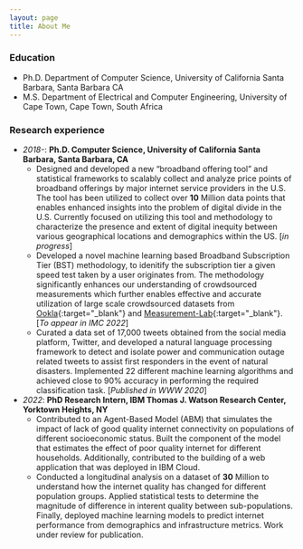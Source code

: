 ```yaml
---
layout: page
title: About Me
---
```



### Education
- Ph.D. Department of Computer Science, University of California Santa Barbara, Santa Barbara CA
- M.S. Department of Electrical and Computer Engineering, University of Cape Town, Cape Town, South Africa

### Research experience

- *2018-*: **Ph.D. Computer Science, University of California Santa Barbara, Santa Barbara, CA**
    - Designed and developed a new “broadband offering tool” and statistical frameworks to scalably
    collect and analyze price points of broadband offerings by major internet service providers in the U.S. The tool has been utilized to collect over **10** Million data points that enables enhanced insights into the problem
    of digital divide in the U.S. Currently focused on utilizing this tool and methodology to characterize the
    presence and extent of digital inequity between various geographical locations and demographics
    within the US. [*in progress*]
    - Developed a novel machine learning based Broadband Subscription Tier (BST) methodology, to idenitify the subscription tier a  given speed test taken by a user originates from. The methodology significantly enhances our understanding of crowdsourced measurements which further enables effective and accurate utilization of large scale crowdsourced datasets from [Ookla](https://www.speedtest.net/){:target="_blank"} and [Measurement-Lab](https://speed.measurementlab.net/#/){:target="_blank"}. [*To appear in IMC 2022*]
    - Curated a data set of 17,000 tweets obtained from the social media platform, Twitter, and developed a natural language processing framework to detect and isolate power and communication outage related tweets to assist first responders in the event of natural disasters. Implemented 22 different machine learning algorithms and achieved close to 90% accuracy in performing the required classification task. [*Published in WWW 2020*]
- *2022*: **PhD Research Intern, IBM Thomas J. Watson Research Center, Yorktown Heights, NY**
    - Contributed to an Agent-Based Model (ABM) that simulates the impact of lack of good quality
    internet connectivity on populations of different socioeconomic status. Built the component of
    the model that estimates the effect of poor quality internet for different households. Additionally,
    contributed to the building of a web application that was deployed in IBM Cloud.
    - Conducted a longitudinal analysis on a dataset of **30** Million to understand how the internet quality has
    changed for different population groups. Applied statistical tests to determine the magnitude of
    difference in interent quality between sub-populations. Finally, deployed machine learning models
    to predict internet performance from demographics and infrastructure metrics. Work under review
    for publication.




